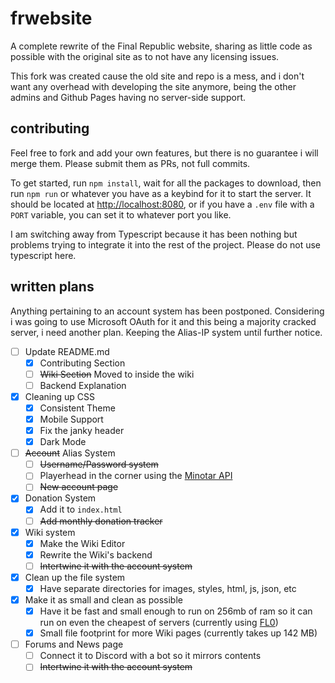 # frwebsite

A complete rewrite of the Final Republic website, sharing as little code as possible with the original site as to not have any licensing issues.

This fork was created cause the old site and repo is a mess, and i don't want any overhead with developing the site anymore, being the other admins and Github Pages having no server-side support.

## contributing

Feel free to fork and add your own features, but there is no guarantee i will merge them. Please submit them as PRs, not full commits.

To get started, run `npm install`, wait for all the packages to download, then run `npm run` or whatever you have as a keybind for it to start the server. It should be located at [http://localhost:8080](http://localhost:8080), or if you have a `.env` file with a `PORT` variable, you can set it to whatever port you like.

I am switching away from Typescript because it has been nothing but problems trying to integrate it into the rest of the project. Please do not use typescript here.

## written plans

Anything pertaining to an account system has been postponed. Considering i was going to use Microsoft OAuth for it and this being a majority cracked server, i need another plan. Keeping the Alias-IP system until further notice.

- [ ] Update README.md
  - [x] Contributing Section
  - [ ] ~~Wiki Section~~ Moved to inside the wiki
  - [ ] Backend Explanation
- [x] Cleaning up CSS
  - [x] Consistent Theme
  - [x] Mobile Support
  - [x] Fix the janky header
  - [x] Dark Mode
- [ ] ~~Account~~ Alias System
  - [ ] ~~Username/Password system~~
  - [ ] Playerhead in the corner using the [Minotar API](https://minotar.net/avatar/notch/100)
  - [ ] ~~New account page~~
- [x] Donation System
  - [x] Add it to `index.html`
  - [ ] ~~Add monthly donation tracker~~
- [x] Wiki system
  - [x] Make the Wiki Editor
  - [x] Rewrite the Wiki's backend
  - [ ] ~~Intertwine it with the account system~~
- [x] Clean up the file system
  - [x] Have separate directories for images, styles, html, js, json, etc
- [x] Make it as small and clean as possible
  - [x] Have it be fast and small enough to run on 256mb of ram so it can run on even the cheapest of servers (currently using [FL0](https://www.fl0.com/))
  - [x] Small file footprint for more Wiki pages (currently takes up 142 MB)
- [ ] Forums and News page
  - [ ] Connect it to Discord with a bot so it mirrors contents
  - [ ] ~~Intertwine it with the account system~~
